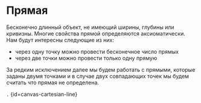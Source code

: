 # Прямая

Бесконечно длинный объект, не имеющий ширины, глубины или кривизны. Многие свойства прямой определяются аксиоматически.
Нам будут интересны следующие из них:

- через одну точку можно провести бесконечное число прямых
- через две точки можно провести только одну прямую

За редким исключением далее мы будем работать с прямыми, которые заданы двумя точками и в случае двух совпадающих точек
мы будем считать что прямая не определена.

```.``` {id=canvas-cartesian-line}